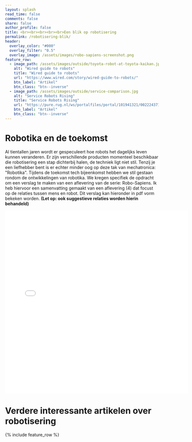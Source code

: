 ```yaml
---
layout: splash
read_time: false
comments: false
share: false
author_profile: false
title: <br><br><br><br><br>Een blik op robotisering
permalink: /robotisering-blik/
header:
  overlay_color: "#000"
  overlay_filter: "0.5"
  overlay_image: /assets/images/robo-sapiens-screenshot.png
feature_row:
  - image_path: /assets/images/outside/toyota-robot-at-toyota-kaikan.jpg
    alt: "Wired guide to robots"
    title: "Wired guide to robots"
    url: "https://www.wired.com/story/wired-guide-to-robots/"
    btn_label: "Artikel"
    btn_class: "btn--inverse"
  - image_path: /assets/images/outside/service-comparison.jpg
    alt: "Service Robots Rising"
    title: "Service Robots Rising"
    url: "https://pure.rug.nl/ws/portalfiles/portal/101941321/0022243718822827.pdf"
    btn_label: "Artikel"
    btn_class: "btn--inverse"
---
```


# Robotika en de toekomst

Al tientallen jaren wordt er gespeculeert hoe robots het dagelijks leven kunnen veranderen. Er zijn verschillende producten momenteel beschikbaar die robotisering een stap dichterbij halen, de techniek ligt niet stil. 
Tenzij je een liefhebber bent is er echter minder oog op deze tak van mechatronica: "Robotika".
Tijdens de toekomst tech bijeenkomst hebben we stil gestaan rondom de ontwikkelingen van robotika.
We kregen specifiek de opdracht om een verslag te maken van een aflevering van de serie: Robo-Sapiens.
Ik heb hiervoor een samenvatting gemaakt van een aflevering \(4) dat focust op de relaties tussen mens en robot.
Dit verslag kan hieronder in pdf vorm bekeken worden. __(Let op: ook suggestieve relaties worden hierin behandeld)__

<embed src="../assets/pdf/Robo-Sapiens-Aflevering-4-Relaties-V2.pdf" width="600px" height="600px" type="application/pdf">

# Verdere interessante artikelen over robotisering
<div id='featured'></div>

{% include feature_row %}